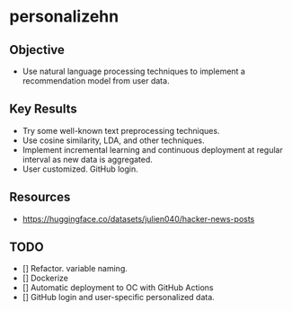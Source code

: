 # personalizehn

## Objective
- Use natural language processing techniques to implement a recommendation model from user data.

## Key Results
- Try some well-known text preprocessing techniques.
- Use cosine similarity, LDA, and other techniques.
- Implement incremental learning and continuous deployment at regular interval as new data is aggregated.
- User customized. GitHub login.

## Resources
- https://huggingface.co/datasets/julien040/hacker-news-posts

## TODO
- [] Refactor. variable naming.
- [] Dockerize 
- [] Automatic deployment to OC with GitHub Actions
- [] GitHub login and user-specific personalized data.
